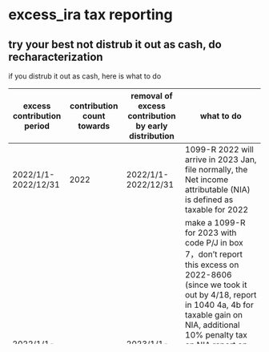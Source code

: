 # excess_ira tax reporting
## try your best not distrub it out as cash, do **recharacterization**

if you distrub it out as cash, here is what to do

| excess contribution period  | contribution count towards | removal of excess contribution by early distribution | what to do |
| ------------- | ------------- | ------------- | ------------- |
| 2022/1/1-2022/12/31  | 2022 | 2022/1/1-2022/12/31  | 1099-R 2022 will arrive in 2023 Jan, file normally, the Net income attributable (NIA) is defined as taxable for 2022
| 2022/1/1-2022/12/31  | 2022 | 2023/1/1-2023/4/18  | make a 1099-R for 2023 with code P/J in box 7，don’t report this excess on 2022-8606 (since we took it out by 4/18, report in 1040 4a, 4b for taxable gain on NIA, additional 10% penalty tax on NIA report on Schedule 2 (Form 1040), line 8, (5329 Line1 is optional according to below); when real 1099-R 2023 arrived, file that on 1040-2023 (get the withholding tax back? since 10% penalty is paid already on 2022 tax)
| 2023/1/1-2023/4/18  | 2022 | 2023/1/1-2023/4/18  | 1099-R 2023 will arrive in 2024 Jan, the NIA gain from this type of contribution is taxable in 2023 tax (**is this correct?**)
| 2023/1/1-2023/4/18  | 2023 | 2023/1/1-2023/12/31  | 1099-R 2023 will arrive in 2024 Jan, the NIA gain from this type of contribution is taxable in 2023 tax

# 5329 instruction excerpt
You received a distribution subject to the tax on early distributions from a qualified retirement plan (other than a Roth IRA). However, if distribution code 1 is correctly shown in box 7 of all your Forms 1099-R and you owe the additional tax on the full amount shown on each Form 1099-R, you don’t have to file Form 5329. Instead, see the instructions for Schedule 2 (Form 1040), line 8, in the Instructions for Form 1040, or the Instructions for Form 1040-NR, for how to report the 10% additional tax directly on that line.
# 8606 instruction excerpt
You include $1,073 on your 2021 Form 1040, line 4a, and $73 on line 4b. You attach a statement to your tax return explaining the distribution. Because you properly removed the excess contribution with the related earnings by the due date of your tax return, you aren’t subject to the additional 6% tax on excess contributions, reported on Form 5329. However, because you were under age 59½ at the time of the distribution, the $73 of earnings is subject to the additional 10% tax on early distributions. You include $7.30 on Schedule 2 (Form 1040), line 8.
# instruction from 590-B
Withdrawals of contributions by due date. If you withdraw contributions (including any net earnings on the contributions) by the due date of your return for the year in which you made the contribution, the contributions are treated as if you never made them. If you have an extension of time to file your return, you can withdraw the contributions and earnings by the extended due date. The withdrawal of contributions is tax free, but you must include the earnings on the contributions in income for the **year in which you made the contributions**.
